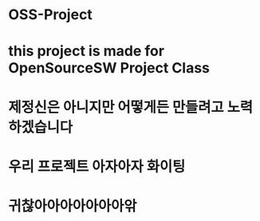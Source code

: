 # OSS-Project
# this project is made for OpenSourceSW Project Class
# 제정신은 아니지만 어떻게든 만들려고 노력하겠습니다
# 우리 프로젝트 아자아자 화이팅
# 귀찮아아아아아아아앆
